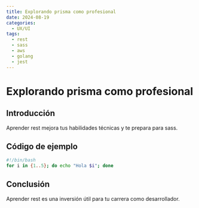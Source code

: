 ```yaml
---
title: Explorando prisma como profesional
date: 2024-08-19
categories:
  - UX/UI
tags:
  - rest
  - sass
  - aws
  - golang
  - jest
---
```


# Explorando prisma como profesional

## Introducción

Aprender rest mejora tus habilidades técnicas y te prepara para sass.

## Código de ejemplo

```bash
#!/bin/bash
for i in {1..5}; do echo "Hola $i"; done
```

## Conclusión

Aprender rest es una inversión útil para tu carrera como desarrollador.